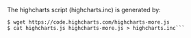 The highcharts script (highcharts.inc) is generated by:
```$ wget https://code.highcharts.com/highcharts.js
$ wget https://code.highcharts.com/highcharts-more.js
$ cat highcharts.js highcharts-more.js > highcharts.inc```


